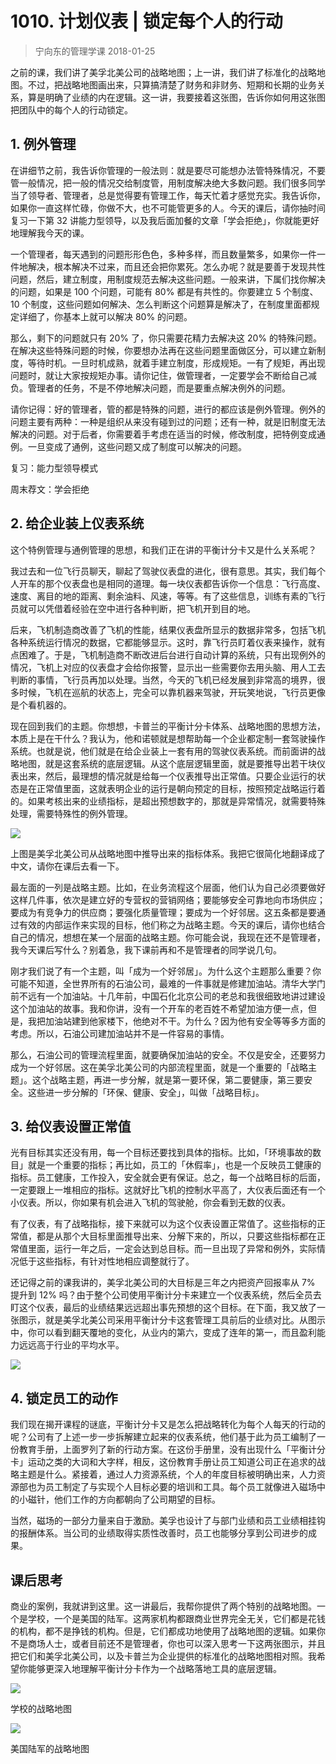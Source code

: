 # 1010. 计划仪表 | 锁定每个人的行动
> 宁向东的管理学课
2018-01-25

之前的课，我们讲了美孚北美公司的战略地图；上一讲，我们讲了标准化的战略地图。不过，把战略地图画出来，只算搞清楚了财务和非财务、短期和长期的业务关系，算是明确了业绩的内在逻辑。这一讲，我要接着这张图，告诉你如何用这张图把团队中的每个人的行动锁定。

## 1. 例外管理
在讲细节之前，我告诉你管理的一般法则：就是要尽可能想办法管特殊情况，不要管一般情况，把一般的情况交给制度管，用制度解决绝大多数问题。我们很多同学当了领导者、管理者，总是觉得要有管理工作，每天忙着才感觉充实。我告诉你，如果你一直这样忙碌，你做不大，也不可能管更多的人。今天的课后，请你抽时间复习一下第 32 讲能力型领导，以及我后面加餐的文章「学会拒绝」，你就能更好地理解我今天的课。

一个管理者，每天遇到的问题形形色色，多种多样，而且数量繁多，如果你一件一件地解决，根本解决不过来，而且还会把你累死。怎么办呢？就是要善于发现共性问题，然后，建立制度，用制度规范去解决这些问题。一般来讲，下属们找你解决的问题，如果是 100 个问题，可能有 80% 都是有共性的。你要建立 5 个制度、10 个制度，这些问题如何解决、怎么判断这个问题算是解决了，在制度里面都规定详细了，你基本上就可以解决 80% 的问题。

那么，剩下的问题就只有 20% 了，你只需要花精力去解决这 20% 的特殊问题。在解决这些特殊问题的时候，你要想办法再在这些问题里面做区分，可以建立新制度，等待时机。一旦时机成熟，就着手建立制度，形成规矩。一有了规矩，再出现问题时，就让大家按规矩办事。请你记住，做管理者，一定要学会不断给自己减负。管理者的任务，不是不停地解决问题，而是要重点解决例外的问题。

请你记得：好的管理者，管的都是特殊的问题，进行的都应该是例外管理。例外的问题主要有两种：一种是组织从来没有碰到过的问题；还有一种，就是旧制度无法解决的问题。对于后者，你需要着手考虑在适当的时候，修改制度，把特例变成通例。一旦变成了通例，这些问题又成了制度可以解决的问题。

复习：能力型领导模式

周末荐文：学会拒绝

## 2. 给企业装上仪表系统
这个特例管理与通例管理的思想，和我们正在讲的平衡计分卡又是什么关系呢？

我过去和一位飞行员聊天，聊起了驾驶仪表盘的进化，很有意思。其实，我们每个人开车的那个仪表盘也是相同的道理。每一块仪表都告诉你一个信息：飞行高度、速度、离目的地的距离、剩余油料、风速，等等。有了这些信息，训练有素的飞行员就可以凭借着经验在空中进行各种判断，把飞机开到目的地。

后来，飞机制造商改善了飞机的性能，结果仪表盘所显示的数据非常多，包括飞机各种系统运行情况的数据，它都能够显示。这时，靠飞行员盯着仪表来操作，就有点困难了。于是，飞机制造商不断改进后台进行自动计算的系统，只有出现例外的情况，飞机上对应的仪表盘才会给你报警，显示出一些需要你去用头脑、用人工去判断的事情，飞行员再加以处理。当然，今天的飞机已经发展到非常高的境界，很多时候，飞机在巡航的状态上，完全可以靠机器来驾驶，开玩笑地说，飞行员更像是个看机器的。

现在回到我们的主题。你想想，卡普兰的平衡计分卡体系、战略地图的思想方法，本质上是在干什么？我认为，他和诺顿就是想帮助每一个企业都定制一套驾驶操作系统。也就是说，他们就是在给企业装上一套有用的驾驶仪表系统。而前面讲的战略地图，就是这套系统的底层逻辑。从这个底层逻辑里面，就是要推导出若干块仪表出来，然后，最理想的情况就是给每一个仪表推导出正常值。只要企业运行的状态是在正常值里面，这就表明企业的运行是朝向预定的目标，按照预定战略运行着的。如果考核出来的业绩指标，是超出预想数字的，那就是异常情况，就需要特殊处理，需要特殊性的例外管理。

![](https://raw.githubusercontent.com/dalong0514/selfstudy/master/图片链接/宁向东/2019016.jpg)

上图是美孚北美公司从战略地图中推导出来的指标体系。我把它很简化地翻译成了中文，请你在课后去看一下。

最左面的一列是战略主题。比如，在业务流程这个层面，他们认为自己必须要做好这样几件事，依次是建立好的专营权的营销网络；要能够安全可靠地向市场供应；要成为有竞争力的供应商；要强化质量管理；要成为一个好邻居。这五条都是要通过有效的内部运作来实现的目标，他们称之为战略主题。今天的课后，请你也结合自己的情况，想想在某一个层面的战略主题。你可能会说，我现在还不是管理者，我今天课后写什么？别着急，我下课前再和不是管理者的同学说几句。

刚才我们说了有一个主题，叫「成为一个好邻居」。为什么这个主题那么重要？你可能不知道，全世界所有的石油公司，最难的一件事就是修建加油站。清华大学门前不远有一个加油站。十几年前，中国石化北京公司的老总和我很细致地讲过建设这个加油站的故事。我和你讲，没有一个开车的老百姓不希望加油方便一点，但是，我把加油站建到他家楼下，他绝对不干。为什么？因为他有安全等等多方面的考虑。所以，石油公司建加油站并不是一件容易的事情。

那么，石油公司的管理流程里面，就要确保加油站的安全。不仅是安全，还要努力成为一个好邻居。这在美孚北美公司的内部流程里面，就是一个重要的「战略主题」。这个战略主题，再进一步分解，就是第一要环保，第二要健康，第三要安全。这些进一步分解的「环保、健康、安全」，叫做「战略目标」。

## 3. 给仪表设置正常值
光有目标其实还没有用，每一个目标还要找到具体的指标。比如，「环境事故的数目」就是一个重要的指标；再比如，员工的「休假率」，也是一个反映员工健康的指标。员工健康，工作投入，安全就会更有保证。总之，每一个战略目标的后面，一定要跟上一堆相应的指标。这就好比飞机的控制水平高了，大仪表后面还有一个小仪表。所以，你如果有机会进入飞机的驾驶舱，你会看到无数的仪表。

有了仪表，有了战略指标，接下来就可以为这个仪表设置正常值了。这些指标的正常值，都是从那个大目标里面推导出来、分解下来的，所以，只要这些指标都在正常值里面，运行一年之后，一定会达到总目标。而一旦出现了异常和例外，实际情况低于这些指标，有针对性地相应调整就行了。

还记得之前的课我讲的，美孚北美公司的大目标是三年之内把资产回报率从 7% 提升到 12% 吗？由于整个公司使用平衡计分卡来建立一个仪表系统，然后全员去盯这个仪表，最后的业绩结果远远超出事先预想的这个目标。在下面，我又放了一张图示，就是美孚北美公司采用平衡计分卡这套管理工具前后的业绩对比。从图示中，你可以看到翻天覆地的变化，从业内的第六，变成了连年的第一，而且盈利能力远远高于行业的平均水平。

![](https://raw.githubusercontent.com/dalong0514/selfstudy/master/图片链接/宁向东/2019017.jpg)

## 4. 锁定员工的动作
我们现在揭开课程的谜底，平衡计分卡又是怎么把战略转化为每个人每天的行动的呢？公司有了上述一步一步拆解建立起来的仪表系统，他们基于此为员工编制了一份教育手册，上面罗列了新的行动方案。在这份手册里，没有出现什么「平衡计分卡」运动之类的大词和大字样，相反，这份教育手册让员工知道公司正在追求的战略主题是什么。紧接着，通过人力资源系统，个人的年度目标被明确出来，人力资源部也为员工制定了与实现个人目标必要的培训和工具。每个员工就像进入磁场中的小磁针，他们工作的方向都朝向了公司期望的目标。

当然，磁场的一部分力量来自于激励。美孚也设计了与部门业绩和员工业绩相挂钩的报酬体系。当公司的业绩取得实质性改善时，员工也能够分享到公司进步的成果。

## 课后思考
商业的案例，我就讲到这里。这一讲最后，我帮你提供了两个特别的战略地图。一个是学校，一个是美国的陆军。这两家机构都跟商业世界完全无关，它们都是花钱的机构，都不是挣钱的机构。但是，它们都成功地使用了战略地图的逻辑。如果你不是商场人士，或者目前还不是管理者，你也可以深入思考一下这两张图示，并且把它们和美孚北美公司，以及卡普兰为企业提供的标准化的战略地图相对照。我希望你能够更深入地理解平衡计分卡作为一个战略落地工具的底层逻辑。

![](https://raw.githubusercontent.com/dalong0514/selfstudy/master/图片链接/宁向东/2019018.jpg)

学校的战略地图

![](https://raw.githubusercontent.com/dalong0514/selfstudy/master/图片链接/宁向东/2019019.jpg)

美国陆军的战略地图

